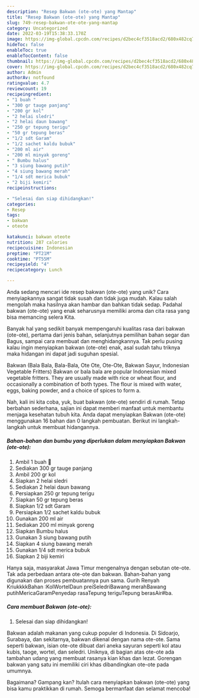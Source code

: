 ```yaml
---
description: "Resep Bakwan (ote-ote) yang Mantap"
title: "Resep Bakwan (ote-ote) yang Mantap"
slug: 749-resep-bakwan-ote-ote-yang-mantap
category: Uncategorized
date: 2022-03-19T15:38:33.170Z
image: https://img-global.cpcdn.com/recipes/d2bec4cf3518acd2/680x482cq70/bakwan-ote-ote-foto-resep-utama.jpg
hideToc: false
enableToc: true
enableTocContent: false
thumbnail: https://img-global.cpcdn.com/recipes/d2bec4cf3518acd2/680x482cq70/bakwan-ote-ote-foto-resep-utama.jpg
cover: https://img-global.cpcdn.com/recipes/d2bec4cf3518acd2/680x482cq70/bakwan-ote-ote-foto-resep-utama.jpg
author: Admin
authorAv: notfound
ratingvalue: 4.7
reviewcount: 19
recipeingredient:
- "1 buah "
- "300 gr tauge panjang"
- "200 gr kol"
- "2 helai sledri"
- "2 helai daun bawang"
- "250 gr tepung terigu"
- "50 gr tepung beras"
- "1/2 sdt Garam"
- "1/2 sachet kaldu bubuk"
- "200 ml air"
- "200 ml minyak goreng"
- " Bumbu halus"
- "3 siung bawang putih"
- "4 siung bawang merah"
- "1/4 sdt merica bubuk"
- "2 biji kemiri"
recipeinstructions:

- "Selesai dan siap dihidangkan!"
categories:
- Resep
tags:
- bakwan
- oteote

katakunci: bakwan oteote 
nutrition: 287 calories
recipecuisine: Indonesian
preptime: "PT21M"
cooktime: "PT55M"
recipeyield: "4"
recipecategory: Lunch

---
```





Anda sedang mencari ide resep bakwan (ote-ote) yang unik? Cara menyiapkannya sangat tidak susah dan tidak juga mudah. Kalau salah mengolah maka hasilnya akan hambar dan bahkan tidak sedap. Padahal bakwan (ote-ote) yang enak seharusnya memiliki aroma dan cita rasa yang bisa memancing selera Kita.





Banyak hal yang sedikit banyak mempengaruhi kualitas rasa dari bakwan (ote-ote), pertama dari jenis bahan, selanjutnya pemilihan bahan segar dan Bagus, sampai cara membuat dan menghidangkannya. Tak perlu pusing kalau ingin menyiapkan bakwan (ote-ote) enak,      asal sudah tahu triknya maka hidangan ini dapat jadi suguhan spesial.














Bakwan (Bala Bala, Bala-Bala, Ote Ote, Ote-Ote, Bakwan Sayur, Indonesian Vegetable Fritters) Bakwan or bala bala are popular Indonesian mixed vegetable fritters. They are usually made with rice or wheat flour, and occasionally a combination of both types. The flour is mixed with water, eggs, baking powder, and a choice of spices to form a.






Nah, kali ini kita coba, yuk, buat bakwan (ote-ote) sendiri di rumah. Tetap berbahan sederhana, sajian ini dapat memberi manfaat untuk membantu menjaga kesehatan tubuh kita. Anda dapat menyiapkan Bakwan (ote-ote) menggunakan 16 bahan dan 0 langkah pembuatan. Berikut ini langkah-langkah untuk membuat hidangannya.

<!--inarticleads1-->

##### Bahan-bahan dan bumbu yang diperlukan dalam menyiapkan Bakwan (ote-ote):

1. Ambil 1 buah 🥕
1. Sediakan 300 gr tauge panjang
1. Ambil 200 gr kol
1. Siapkan 2 helai sledri
1. Sediakan 2 helai daun bawang
1. Persiapkan 250 gr tepung terigu
1. Siapkan 50 gr tepung beras
1. Siapkan 1/2 sdt Garam
1. Persiapkan 1/2 sachet kaldu bubuk
1. Gunakan 200 ml air
1. Sediakan 200 ml minyak goreng
1. Siapkan  Bumbu halus
1. Gunakan 3 siung bawang putih
1. Siapkan 4 siung bawang merah
1. Gunakan 1/4 sdt merica bubuk
1. Siapkan 2 biji kemiri


Hanya saja, masyarakat Jawa Timur mengenalnya dengan sebutan ote-ote. Tak ada perbedaan antara ote-ote dan bakwan. Bahan-bahan yang digunakan dan proses pembuatannya pun sama. Gurih Renyah KriukkkkBahan :KolWortelDaun preiSeledriBawang merahBawang putihMericaGaramPenyedap rasaTepung teriguTepung berasAir#ba. 

<!--inarticleads2-->

##### Cara membuat Bakwan (ote-ote):


1. Selesai dan siap dihidangkan!

Bakwan adalah makanan yang cukup populer di Indonesia. Di Sidoarjo, Surabaya, dan sekitarnya, bakwan dikenal dengan nama ote-ote. Sama seperti bakwan, isian ote-ote dibuat dari aneka sayuran seperti kol atau kubis, taoge, wortel, dan seledri. Uniknya, di bagian atas ote-ote ada tambahan udang yang membuat rasanya kian khas dan lezat. Gorengan bakwan yang satu ini memiliki ciri khas dibandingkan ote-ote pada umumnya. 

Bagaimana? Gampang kan? Itulah cara menyiapkan bakwan (ote-ote) yang bisa kamu praktikkan di rumah. Semoga bermanfaat dan selamat mencoba!
